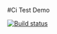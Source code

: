 #Ci Test Demo

[![Build status](https://ci.appveyor.com/api/projects/status/0x9uoghfm4bcmv3f?svg=true)](https://ci.appveyor.com/project/479maxim479/unit-testing)